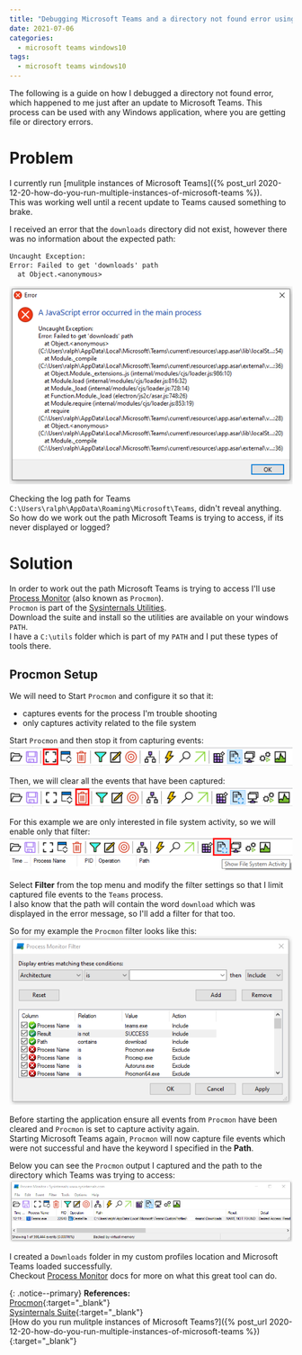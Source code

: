 ```yaml
---
title: "Debugging Microsoft Teams and a directory not found error using Procmon"
date: 2021-07-06
categories:
  - microsoft teams windows10
tags:
  - microsoft teams windows10
---
```

The following is a guide on how I debugged a directory not found error, which happened to me just after an update to Microsoft Teams.
This process can be used with any Windows application, where you are getting file or directory errors.  

# Problem
I currently run [mulitple instances of Microsoft Teams]({% post_url 2020-12-20-how-do-you-run-multiple-instances-of-microsoft-teams %}).  
This was working well until a recent update to Teams caused something to brake.  

I received an error that the `downloads` directory did not exist, however there was no information about the expected path:  
```
Uncaught Exception:
Error: Failed to get 'downloads' path
  at Object.<anonymous>
```
![Error Dialogue](/assets/images/posts/directory-not-found/error-dialogue.png)  

Checking the log path for Teams `C:\Users\ralph\AppData\Roaming\Microsoft\Teams`, didn't reveal anything.  
So how do we work out the path Microsoft Teams is trying to access, if its never displayed or logged?

# Solution
In order to work out the path Microsoft Teams is trying to access I'll use [Process Monitor](https://docs.microsoft.com/en-us/sysinternals/downloads/procmon) (also known as `Procmon`).  
`Procmon` is part of the [Sysinternals Utilities](https://docs.microsoft.com/en-us/sysinternals/downloads/sysinternals-suite).  
Download the suite and install so the utilities are available on your windows `PATH`.  
I have a `C:\utils` folder which is part of my `PATH` and I put these types of tools there.

## Procmon Setup
We will need to Start `Procmon` and configure it so that it:
- captures events for the process I'm trouble shooting 
- only captures activity related to the file system

Start `Procmon` and then stop it from capturing events:
![Procmon start/stop](/assets/images/posts/directory-not-found/procmon-start.png) 

Then, we will clear all the events that have been captured:
![Procmon clear events](/assets/images/posts/directory-not-found/procmon-clear.png) 

For this example we are only interested in file system activity, so we will enable only that filter:
![Procmon - enable file system activity](/assets/images/posts/directory-not-found/procmon-filesystem-activity.png) 

Select **Filter** from the top menu and modify the filter settings so that I limit captured file events to the `Teams` process.  
I also know that the path will contain the word `download` which was displayed in the error message, so I'll add a filter for that too.  

So for my example the `Procmon` filter looks like this:  
![Process Monitor - filter settings](/assets/images/posts/directory-not-found/process-monitor-filter-settings.png)

Before starting the application ensure all events from `Procmon` have been cleared and `Procmon` is set to capture activity again.  
Starting Microsoft Teams again, `Procmon` will now capture file events which were not successful and have the keyword I specified in the **Path**.

Below you can see the `Procmon` output I captured and the path to the directory which Teams was trying to access:  
![Process Monitor - directory not found error](/assets/images/posts/directory-not-found/process-monitor-directory-not-found.png)  

I created a `Downloads` folder in my custom profiles location and Microsoft Teams loaded successfully.  
Checkout [Process Monitor](https://docs.microsoft.com/en-us/sysinternals/downloads/procmon) docs for more on what this great tool can do.

{: .notice--primary}
<strong>References:</strong>  
[Procmon](https://docs.microsoft.com/en-us/sysinternals/downloads/procmon){:target="_blank"}  
[Sysinternals Suite](https://docs.microsoft.com/en-us/sysinternals/downloads/sysinternals-suite){:target="_blank"}  
[How do you run mulitple instances of Microsoft Teams?]({% post_url 2020-12-20-how-do-you-run-multiple-instances-of-microsoft-teams %}){:target="_blank"}
